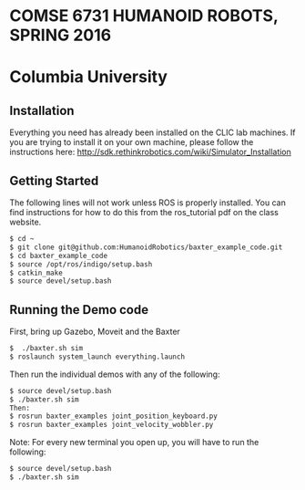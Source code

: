 # COMSE 6731 HUMANOID ROBOTS, SPRING 2016
# Columbia University


## Installation
Everything you need has already been installed on the CLIC lab machines.  If you are trying to install it on your own machine, please follow the instructions here:
http://sdk.rethinkrobotics.com/wiki/Simulator_Installation

## Getting Started

The following lines will not work unless ROS is properly installed.  You can find instructions for how to do this from the ros_tutorial pdf on the class website.

```bash
$ cd ~
$ git clone git@github.com:HumanoidRobotics/baxter_example_code.git
$ cd baxter_example_code
$ source /opt/ros/indigo/setup.bash
$ catkin_make
$ source devel/setup.bash
```

## Running the Demo code
First, bring up Gazebo, Moveit and the Baxter
```bash
$  ./baxter.sh sim
$ roslaunch system_launch everything.launch
```

Then run the individual demos with any of the following:
```bash
$ source devel/setup.bash
$ ./baxter.sh sim
Then:
$ rosrun baxter_examples joint_position_keyboard.py
$ rosrun baxter_examples joint_velocity_wobbler.py
```

Note: For every new terminal you open up, you will have to run the following:
```bash
$ source devel/setup.bash
$ ./baxter.sh sim
```
